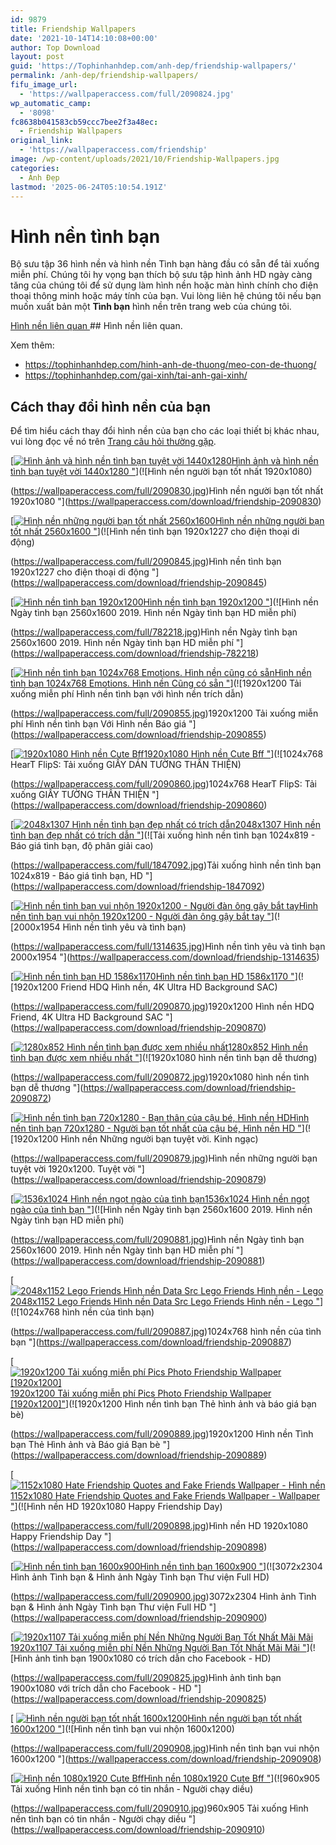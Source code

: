 ```yaml
---
id: 9879
title: Friendship Wallpapers
date: '2021-10-14T14:10:08+00:00'
author: Top Download
layout: post
guid: 'https://Tophinhanhdep.com/anh-dep/friendship-wallpapers/'
permalink: /anh-dep/friendship-wallpapers/
fifu_image_url:
  - 'https://wallpaperaccess.com/full/2090824.jpg'
wp_automatic_camp:
  - '8098'
fc8638b041583cb59ccc7bee2f3a48ec:
  - Friendship Wallpapers
original_link:
  - 'https://wallpaperaccess.com/friendship'
image: /wp-content/uploads/2021/10/Friendship-Wallpapers.jpg
categories:
  - Ảnh Đẹp
lastmod: '2025-06-24T05:10:54.191Z'
---
```

# Hình nền tình bạn

Bộ sưu tập 36 hình nền và hình nền Tình bạn hàng đầu có sẵn để tải xuống miễn phí. Chúng tôi hy vọng bạn thích bộ sưu tập hình ảnh HD ngày càng tăng của chúng tôi để sử dụng làm hình nền hoặc màn hình chính cho điện thoại thông minh hoặc máy tính của bạn. Vui lòng liên hệ chúng tôi nếu bạn muốn xuất bản một **Tình bạn** hình nền trên trang web của chúng tôi.

[Hình nền liên quan ](#related) ## Hình nền liên quan.

   
 Xem thêm:

   
- <https://tophinhanhdep.com/hinh-anh-de-thuong/meo-con-de-thuong/>
- <https://tophinhanhdep.com/gai-xinh/tai-anh-gai-xinh/>

## Cách thay đổi hình nền của bạn

Để tìm hiểu cách thay đổi hình nền của bạn cho các loại thiết bị khác nhau, vui lòng đọc về nó trên [Trang câu hỏi thường gặp](https://tophinhanhdep.com/faq/).

  
[[![Hình ảnh và hình nền tình bạn tuyệt vời 1440x1280](https://wallpaperaccess.com/full/2090824.jpg)Hình ảnh và hình nền tình bạn tuyệt vời 1440x1280 "](https://wallpaperaccess.com/download/friendship-2090824)](![Hình nền người bạn tốt nhất 1920x1080)

(https://wallpaperaccess.com/full/2090830.jpg)Hình nền người bạn tốt nhất 1920x1080 "](https://wallpaperaccess.com/download/friendship-2090830)

[[![Hình nền những người bạn tốt nhất 2560x1600](https://wallpaperaccess.com/full/2090839.jpg)Hình nền những người bạn tốt nhất 2560x1600 "](https://wallpaperaccess.com/download/friendship-2090839)](![Hình nền tình bạn 1920x1227 cho điện thoại di động)

(https://wallpaperaccess.com/full/2090845.jpg)Hình nền tình bạn 1920x1227 cho điện thoại di động "](https://wallpaperaccess.com/download/friendship-2090845)

[[![Hình nền tình bạn 1920x1200](https://wallpaperaccess.com/full/1209296.jpg)Hình nền tình bạn 1920x1200 "](https://wallpaperaccess.com/download/friendship-1209296)](![Hình nền Ngày tình bạn 2560x1600 2019. Hình nền Ngày tình bạn HD miễn phí)

(https://wallpaperaccess.com/full/782218.jpg)Hình nền Ngày tình bạn 2560x1600 2019. Hình nền Ngày tình bạn HD miễn phí "](https://wallpaperaccess.com/download/friendship-782218)

[[![Hình nền tình bạn 1024x768 Emotions.  Hình nền cũng có sẵn](https://wallpaperaccess.com/full/2090853.jpg)Hình nền tình bạn 1024x768 Emotions. Hình nền Cũng có sẵn "](https://wallpaperaccess.com/download/friendship-2090853)](![1920x1200 Tải xuống miễn phí Hình nền tình bạn với hình nền trích dẫn)

(https://wallpaperaccess.com/full/2090855.jpg)1920x1200 Tải xuống miễn phí Hình nền tình bạn Với Hình nền Báo giá "](https://wallpaperaccess.com/download/friendship-2090855)

[[![1920x1080 Hình nền Cute Bff](https://wallpaperaccess.com/full/2090856.jpg)1920x1080 Hình nền Cute Bff "](https://wallpaperaccess.com/download/friendship-2090856)](![1024x768 HearT FlipS: Tải xuống GIẤY DÁN TƯỜNG THÂN THIỆN)

(https://wallpaperaccess.com/full/2090860.jpg)1024x768 HearT FlipS: Tải xuống GIẤY TƯỜNG THÂN THIỆN "](https://wallpaperaccess.com/download/friendship-2090860)

[[![2048x1307 Hình nền tình bạn đẹp nhất có trích dẫn](https://wallpaperaccess.com/full/2090863.jpg)2048x1307 Hình nền tình bạn đẹp nhất có trích dẫn "](https://wallpaperaccess.com/download/friendship-2090863)](![Tải xuống hình nền tình bạn 1024x819 - Báo giá tình bạn, độ phân giải cao)

(https://wallpaperaccess.com/full/1847092.jpg)Tải xuống hình nền tình bạn 1024x819 - Báo giá tình bạn, HD "](https://wallpaperaccess.com/download/friendship-1847092)

[[![Hình nền tình bạn vui nhộn 1920x1200 - Người đàn ông gậy bắt tay](https://wallpaperaccess.com/full/2090867.jpg)Hình nền tình bạn vui nhộn 1920x1200 - Người đàn ông gậy bắt tay "](https://wallpaperaccess.com/download/friendship-2090867)](![2000x1954 Hình nền tình yêu và tình bạn)

(https://wallpaperaccess.com/full/1314635.jpg)Hình nền tình yêu và tình bạn 2000x1954 "](https://wallpaperaccess.com/download/friendship-1314635)

[[![Hình nền tình bạn HD 1586x1170](https://wallpaperaccess.com/full/2090868.jpg)Hình nền tình bạn HD 1586x1170 "](https://wallpaperaccess.com/download/friendship-2090868)](![1920x1200 Friend HDQ Hình nền, 4K Ultra HD Background SAC)

(https://wallpaperaccess.com/full/2090870.jpg)1920x1200 Hình nền HDQ Friend, 4K Ultra HD Background SAC "](https://wallpaperaccess.com/download/friendship-2090870)

[[![1280x852 Hình nền tình bạn được xem nhiều nhất](https://wallpaperaccess.com/full/2090871.jpg)1280x852 Hình nền tình bạn được xem nhiều nhất "](https://wallpaperaccess.com/download/friendship-2090871)](![1920x1080 hình nền tình bạn dễ thương)

(https://wallpaperaccess.com/full/2090872.jpg)1920x1080 hình nền tình bạn dễ thương "](https://wallpaperaccess.com/download/friendship-2090872)

[[![Hình nền tình bạn 720x1280 - Bạn thân của cậu bé, Hình nền HD](https://wallpaperaccess.com/full/1174737.jpg)Hình nền tình bạn 720x1280 - Người bạn tốt nhất của cậu bé, Hình nền HD "](https://wallpaperaccess.com/download/friendship-1174737)](![1920x1200 Hình nền Những người bạn tuyệt vời.  Kinh ngạc)

(https://wallpaperaccess.com/full/2090879.jpg)Hình nền những người bạn tuyệt vời 1920x1200. Tuyệt vời "](https://wallpaperaccess.com/download/friendship-2090879)

[[![1536x1024 Hình nền ngọt ngào của tình bạn](https://wallpaperaccess.com/full/2090880.jpg)1536x1024 Hình nền ngọt ngào của tình bạn "](https://wallpaperaccess.com/download/friendship-2090880)](![Hình nền Ngày tình bạn 2560x1600 2019. Hình nền Ngày tình bạn HD miễn phí)

(https://wallpaperaccess.com/full/2090881.jpg)Hình nền Ngày tình bạn 2560x1600 2019. Hình nền Ngày tình bạn HD miễn phí "](https://wallpaperaccess.com/download/friendship-2090881)

[[![2048x1152 Lego Friends Hình nền Data Src Lego Friends Hình nền - Lego](https://wallpaperaccess.com/full/2090885.jpg)2048x1152 Lego Friends Hình nền Data Src Lego Friends Hình nền - Lego "](https://wallpaperaccess.com/download/friendship-2090885)](![1024x768 hình nền của tình bạn)

(https://wallpaperaccess.com/full/2090887.jpg)1024x768 hình nền của tình bạn "](https://wallpaperaccess.com/download/friendship-2090887)

[[![1920x1200 Tải xuống miễn phí Pics Photo Friendship Wallpaper [1920x1200]](https://wallpaperaccess.com/full/2090888.jpg)1920x1200 Tải xuống miễn phí Pics Photo Friendship Wallpaper \[1920x1200\]"](https://wallpaperaccess.com/download/friendship-2090888)](![1920x1200 Hình nền tình bạn Thẻ hình ảnh và báo giá bạn bè)

(https://wallpaperaccess.com/full/2090889.jpg)1920x1200 Hình nền Tình bạn Thẻ Hình ảnh và Báo giá Bạn bè "](https://wallpaperaccess.com/download/friendship-2090889)

[[![1152x1080 Hate Friendship Quotes and Fake Friends Wallpaper - Hình nền](https://wallpaperaccess.com/full/2090896.jpg)1152x1080 Hate Friendship Quotes and Fake Friends Wallpaper - Wallpaper "](https://wallpaperaccess.com/download/friendship-2090896)](![Hình nền HD 1920x1080 Happy Friendship Day)

(https://wallpaperaccess.com/full/2090898.jpg)Hình nền HD 1920x1080 Happy Friendship Day "](https://wallpaperaccess.com/download/friendship-2090898)

[[![Hình nền tình bạn 1600x900](https://wallpaperaccess.com/full/2090899.jpg)Hình nền tình bạn 1600x900 "](https://wallpaperaccess.com/download/friendship-2090899)](![3072x2304 Hình ảnh Tình bạn & Hình ảnh Ngày Tình bạn Thư viện Full HD)

(https://wallpaperaccess.com/full/2090900.jpg)3072x2304 Hình ảnh Tình bạn &amp; Hình ảnh Ngày Tình bạn Thư viện Full HD "](https://wallpaperaccess.com/download/friendship-2090900)

[[![1920x1107 Tải xuống miễn phí Nền Những Người Bạn Tốt Nhất Mãi Mãi](https://wallpaperaccess.com/full/2090904.jpg)1920x1107 Tải xuống miễn phí Nền Những Người Bạn Tốt Nhất Mãi Mãi "](https://wallpaperaccess.com/download/friendship-2090904)](![Hình ảnh tình bạn 1900x1080 có trích dẫn cho Facebook - HD)

(https://wallpaperaccess.com/full/2090825.jpg)Hình ảnh tình bạn 1900x1080 với trích dẫn cho Facebook - HD "](https://wallpaperaccess.com/download/friendship-2090825)

[ [![Hình nền người bạn tốt nhất 1600x1200](https://wallpaperaccess.com/full/1209663.jpg)Hình nền người bạn tốt nhất 1600x1200 "](https://wallpaperaccess.com/download/friendship-1209663)](![Hình nền tình bạn vui nhộn 1600x1200)

(https://wallpaperaccess.com/full/2090908.jpg)Hình nền tình bạn vui nhộn 1600x1200 "](https://wallpaperaccess.com/download/friendship-2090908)

[[![Hình nền 1080x1920 Cute Bff](https://wallpaperaccess.com/full/1209418.jpg)Hình nền 1080x1920 Cute Bff "](https://wallpaperaccess.com/download/friendship-1209418)](![960x905 Tải xuống Hình nền tình bạn có tin nhắn - Người chạy diều)

(https://wallpaperaccess.com/full/2090910.jpg)960x905 Tải xuống Hình nền tình bạn có tin nhắn - Người chạy diều "](https://wallpaperaccess.com/download/friendship-2090910)
